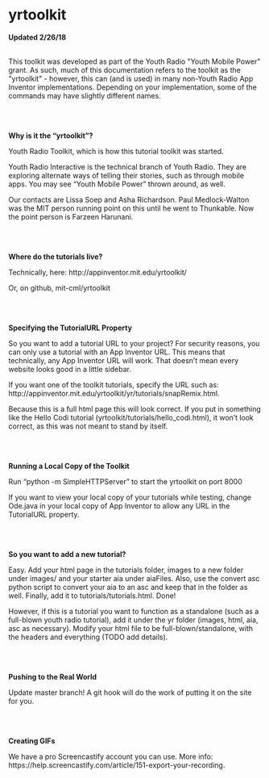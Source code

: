 # yrtoolkit

<b>Updated 2/26/18</b>
<br></br>
<p>This toolkit was developed as part of the Youth Radio "Youth Mobile Power" grant. As such, much of this documentation refers to the toolkit as the "yrtoolkit" - however, this can (and is used) in many non-Youth Radio App Inventor implementations. Depending on your implementation, some of the commands may have slightly different names.</p>

<br></br><p><b>Why is it the “yrtoolkit”? </b></p>
<p>Youth Radio Toolkit, which is how this tutorial toolkit was started.</p>
<p>Youth Radio Interactive is the technical branch of Youth Radio. They are exploring alternate ways of telling their stories, such as through mobile apps. You may see “Youth Mobile Power” thrown around, as well. </p>
<p>Our contacts are Lissa Soep and Asha Richardson. Paul Medlock-Walton was the MIT person running point on this until he went to Thunkable. Now the point person is Farzeen Harunani. </p>

<br></br><p><b>Where do the tutorials live? </b></p>
<p>Technically, here: http://appinventor.mit.edu/yrtoolkit/</p>
<p>Or, on github, mit-cml/yrtoolkit</p>

<br></br><p><b>Specifying the TutorialURL Property </b></p>
<p>So you want to add a tutorial URL to your project? For security reasons, you can only use a tutorial with an App Inventor URL. This means that technically, any App Inventor URL will work. That doesn’t mean every website looks good in a little sidebar. </p>
<p>If you want one of the toolkit tutorials, specify the URL such as: http://appinventor.mit.edu/yrtoolkit/yr/tutorials/snapRemix.html.</p> 
<p>Because this is a full html page this will look correct. If you put in something like the Hello Codi tutorial (yrtoolkit/tutorials/hello_codi.html), it won’t look correct, as this was not meant to stand by itself. </p>

<br></br><p><b>Running a Local Copy of the Toolkit </b></p>
<p>Run “python -m SimpleHTTPServer” to start the yrtoolkit on port 8000</p>
<p>If you want to view your local copy of your tutorials while testing, change Ode.java in your local copy of App Inventor to allow any URL in the TutorialURL property. </p>

<br></br><p><b>So you want to add a new tutorial?  </b></p>
<p>Easy. Add your html page in the tutorials folder, images to a new folder under images/ and your starter aia under aiaFiles. Also, use the convert asc python script to convert your aia to an asc and keep that in the folder as well. Finally, add it to tutorials/tutorials.html. Done! </p>
<p>However, if this is a tutorial you want to function as a standalone (such as a full-blown youth radio tutorial), add it under the yr folder (images, html, aia, asc as necessary). Modify your html file to be full-blown/standalone, with the headers and everything (TODO add details). </p>

<br></br><p><b>Pushing to the Real World </b></p>
<p>Update master branch! A git hook will do the work of putting it on the site for you. </p>

<br></br><p><b>Creating GIFs</b></p>
<p>We have a pro Screencastify account you can use. More info: https://help.screencastify.com/article/151-export-your-recording. </p>
